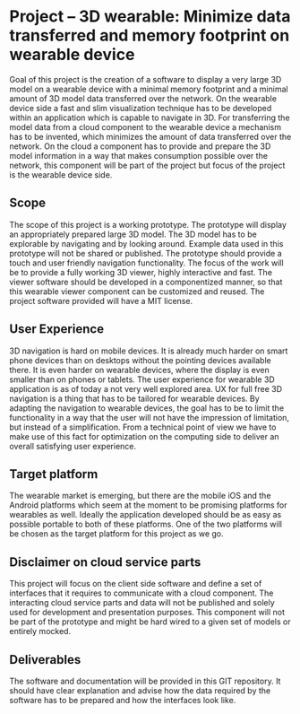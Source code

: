 Project – 3D wearable: Minimize data transferred and memory footprint on wearable device
========================================================================================
Goal of this project is the creation of a software to display a very large 3D model on a wearable device with a minimal memory footprint and a minimal amount of 3D model data transferred over the network. On the wearable device side a fast and slim visualization technique has to be developed within an application which is capable to navigate in 3D. For transferring the model data from a cloud component to the wearable device a mechanism has to be invented, which minimizes the amount of data transferred over the network. On the cloud a component has to provide and prepare the 3D model information in a way that makes consumption possible over the network, this component will be part of the project but focus of the project is the wearable device side.

Scope
-----
The scope of this project is a working prototype. The prototype will display an appropriately prepared large 3D model. The 3D model has to be explorable by navigating and by looking around. Example data used in this prototype will not be shared or published. The prototype should provide a touch and user friendly navigation functionality. The focus of the work will be to provide a fully working 3D viewer, highly interactive and fast. The viewer software should be developed in a componentized  manner, so that this wearable viewer component can be customized and reused. The project software provided will have a MIT license.

User Experience
---------------
3D navigation is hard on mobile devices. It is already much harder on smart phone devices than on desktops without the pointing devices available there. It is even harder on wearable devices, where the display is even smaller than on phones or tablets. The user experience for wearable 3D application is as of today a not very well explored area. UX for full free 3D navigation is a thing that has to be tailored for wearable devices. By adapting the navigation to wearable devices, the goal has to be to limit the functionality in a way that the user will not have the impression of limitation, but instead of a simplification. From a technical point of view we have to make use of this fact for optimization on the computing side to deliver an overall satisfying user experience.

Target platform
---------------
The wearable market is emerging, but there are the mobile iOS and the Android platforms which seem at the moment to be promising platforms for wearables as well. Ideally the application developed should be as easy as possible portable to both of these platforms. One of the two platforms will be chosen as the target platform for this project as we go.

Disclaimer on cloud service parts
---------------------------------
This project will focus on the client side software and define a set of interfaces that it requires to communicate with a cloud component. The interacting cloud service parts and data will not be published and solely used for development and presentation purposes. This component will not be part of the prototype and might be hard wired to a given set of models or entirely mocked.

Deliverables
------------
The software and documentation will be provided in this GIT repository. It should have clear explanation and advise how the data required by the software has to be prepared and how the interfaces look like.
